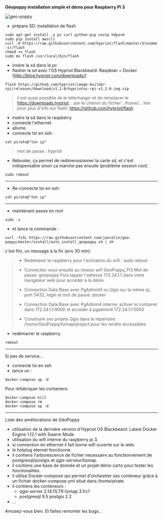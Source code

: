 **Géopoppy installation simple et démo pour Raspberry Pi 3**

![geo-poppy](https://cloud.githubusercontent.com/assets/6421175/7859239/41d9eaa6-053f-11e5-93d1-2056c6cff733.png)



* prépare SD: installation de flash

```
sudo apt-get install -y pv curl python-pip unzip hdparm
sudo pip install awscli
curl -O https://raw.githubusercontent.com/hypriot/flash/master/$(uname -s)/flash
chmod +x flash
sudo mv flash /usr/local/bin/flash
```
* insère la sd dans le pc
* flasher la sd avec l'OS Hypriot Blackbeard: Raspbian + Docker (http://blog.hypriot.com/downloads/)

```
flash https://github.com/hypriot/image-builder-rpi/releases/download/v1.2.0/hypriotos-rpi-v1.2.0.img.zip

```
> il est aussi possible  de le télécharger et de remplacer le https://downloads.hypriot... par le chemin du fichier : /home/...
> lien pour plus d'info sur flash: https://github.com/hypriot/flash

* insère la sd dans le raspberry
* connecte l'ethernet
* allume.
* connecte toi en ssh:

```
ssh pirate@"ton ip"
```

> mot de passe : hypriot

* Rebooter, ça permet de redimenssionner la carte sd, et c'est indispensable sinon ça marche pas ensuite (problème session root)

```
sudo reboot
```

----------------------

* Re-connecte toi en ssh:

```
ssh pirate@"ton ip"
```

------------------------
* maintenant passe en root

```
sudo -s
```

* et lance la commande :

```
curl -fsSL https://raw.githubusercontent.com/jancelin/geo-poppy/master/install/auto_install_geopoppy.sh | sh

```

c'est fini, un message à la fin (env 30 min):

> * Redémarer le raspberry pour l'activation du wifi : sudo reboot
> 
> * Connectez-vous ensuite au réseau wifi GeoPoppy_Pi3
> Mot de passe: geopoppy
> Puis tapper l'adresse 172.24.1.1 dans votre navigateur web pour accéder à la démo
> 
> * Connection Data Base avec PgAdminIII ou Qgis sur la même ip, port 5432, login et mot de passe: docker
> * Connection Data Base avec PgAdmin4 interne: activer le container dans 172.24.1.1:9000 et acceder à pgadmin4 172.24.1.1:5050
> * Construire ses projets Qgis dans le répertoire /home/GeoPoppy/lizmap/project pour les rendre accessibles

* redémarrer le raspberry.

```
reboot
```
________________________________________________________________________________

Si pas de service...

* connecte toi en ssh
* lance un :

```
docker-compose up -d
```

Pour refabriquer les containers:

```
docker-compose kill
docker-compose rm
docker-compose up -d
```
_________________________________________________________________________________

Liste des améliorations de GéoPoppy

* utilisation de la dernière version d'Hypriot OS Blackbeard:
     Latest Docker Engine 1.12.1 with Swarm Mode
* utilisation du wifi interne du raspberry pi 3.
* si connection en ethernet il fait borne wifi ouverte sur le web.
* le hotplug eternet fonctionne.
* il contiens l'arborescence de fichier necessaire au fonctionnement de postgresql/postgis et qgis-serveur/lizmap.
* il contiens une base de donnée et un projet démo carto pour tester les fonctionalités.
* il utilise Docker-compose qui permet d'orchestrer ses conteneur grâce à un fichier docker-compose.yml situé dans /home/pirate.
* il contiens les conteneurs :
    * qgis-server 2.14.11LTR lizmap 3.1rc1
    * postgresql 9.5 postgis 2.2
* ...

Amusez-vous bien. Et faites remonter les bugs...

